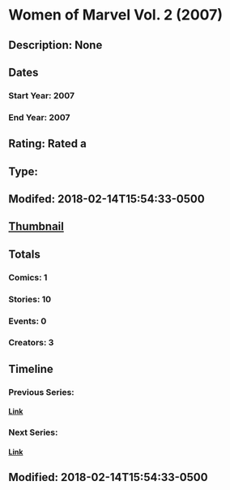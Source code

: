 # Women of Marvel Vol. 2 (2007)
## Description: None
## Dates
### Start Year: 2007
### End Year: 2007
## Rating: Rated a
## Type: 
## Modifed: 2018-02-14T15:54:33-0500
## [Thumbnail](http://i.annihil.us/u/prod/marvel/i/mg/8/f0/5a84a1f532d2d.jpg)
## Totals
### Comics: 1
### Stories: 10
### Events: 0
### Creators: 3
## Timeline
### Previous Series: 
#### [Link]()
### Next Series: 
#### [Link]()
## Modified: 2018-02-14T15:54:33-0500